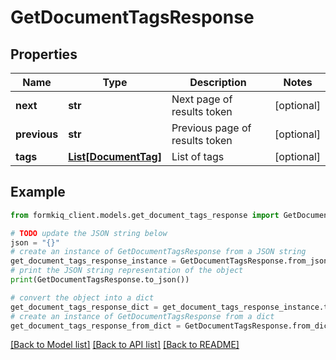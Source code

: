 # GetDocumentTagsResponse


## Properties

Name | Type | Description | Notes
------------ | ------------- | ------------- | -------------
**next** | **str** | Next page of results token | [optional] 
**previous** | **str** | Previous page of results token | [optional] 
**tags** | [**List[DocumentTag]**](DocumentTag.md) | List of tags | [optional] 

## Example

```python
from formkiq_client.models.get_document_tags_response import GetDocumentTagsResponse

# TODO update the JSON string below
json = "{}"
# create an instance of GetDocumentTagsResponse from a JSON string
get_document_tags_response_instance = GetDocumentTagsResponse.from_json(json)
# print the JSON string representation of the object
print(GetDocumentTagsResponse.to_json())

# convert the object into a dict
get_document_tags_response_dict = get_document_tags_response_instance.to_dict()
# create an instance of GetDocumentTagsResponse from a dict
get_document_tags_response_from_dict = GetDocumentTagsResponse.from_dict(get_document_tags_response_dict)
```
[[Back to Model list]](../README.md#documentation-for-models) [[Back to API list]](../README.md#documentation-for-api-endpoints) [[Back to README]](../README.md)


